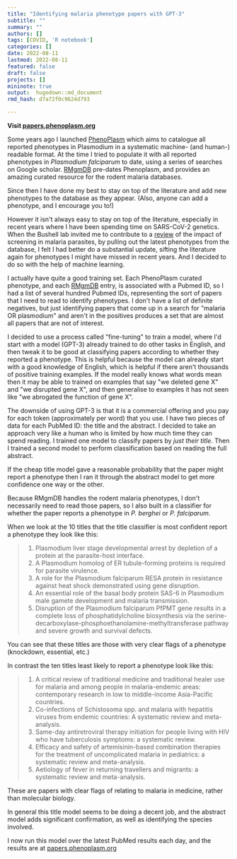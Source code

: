```yaml
---
title: "Identifying malaria phenotype papers with GPT-3"
subtitle: ""
summary: ""
authors: []
tags: [COVID, 'R notebook']
categories: []
date: 2022-08-11
lastmod: 2022-08-11
featured: false
draft: false
projects: []
mininote: true
output:  hugodown::md_document  
rmd_hash: d7a72f0c9624d793

---
```


**Visit [papers.phenoplasm.org](https://papers.phenoplasm.org)**

Some years ago I launched [PhenoPlasm](http://phenoplasm.org) which aims to catalogue all reported phenotypes in Plasmodium in a systematic machine- (and human-) readable format. At the time I tried to populate it with all reported phenotypes in *Plasmodium falciparum* to date, using a series of searches on Google scholar. [RMgmDB](https://www.pberghei.eu/) pre-dates Phenoplasm, and provides an amazing curated resource for the rodent malaria databases.

Since then I have done my best to stay on top of the literature and add new phenotypes to the database as they appear. (Also, anyone can add a phenotype, and I encourage you to!)

However it isn't always easy to stay on top of the literature, especially in recent years where I have been spending time on SARS-CoV-2 genetics. When the Bushell lab invited me to contribute to a [review](https://portlandpress.com/biochemsoctrans/article/doi/10.1042/BST20210281/231360/CRISPR-Cas9-and-genetic-screens-in-malaria) of the impact of screening in malaria parasites, by pulling out the latest phenotypes from the database, I felt I had better do a substantial update, sifting the literature again for phenotypes I might have missed in recent years. And I decided to do so with the help of machine learning.

I actually have quite a good training set. Each PhenoPlasm curated phenotype, and each [RMgmDB](https://www.pberghei.eu/index.php) entry, is associated with a Pubmed ID, so I had a list of several hundred Pubmed IDs, representing the sort of papers that I need to read to identify phenotypes. I don't have a list of definite negatives, but just identifying papers that come up in a search for "malaria OR plasmodium" and aren't in the positives produces a set that are almost all papers that are not of interest.

I decided to use a process called "fine-tuning" to train a model, where I'd start with a model (GPT-3) already trained to do other tasks in English, and then tweak it to be good at classifying papers according to whether they reported a phenotype. This is helpful because the model can already start with a good knowledge of English, which is helpful if there aren't thousands of positive training examples. If the model really knows what words mean then it may be able to trained on examples that say "we deleted gene X" and "we disrupted gene X", and then generalise to examples it has not seen like "we abrogated the function of gene X".

The downside of using GPT-3 is that it is a commercial offering and you pay for each token (approximately per word) that you use. I have two pieces of data for each PubMed ID: the title and the abstract. I decided to take an approach very like a human who is limited by how much time they can spend reading. I trained one model to classify papers by _just their title_. Then I trained a second model to perform classification based on reading the full abstract.

If the cheap title model gave a reasonable probability that the paper might report a phenotype then I ran it through the abstract model to get more confidence one way or the other.

Because RMgmDB handles the rodent malaria phenotypes, I don't necessarily need to read those papers, so I also built in a classifier for whether the paper reports a phenotype in _P. berghei_ or _P. falciparum_.

When we look at the 10 titles that the title classifier is most confident report a phenotype they look like this:


> 1. Plasmodium liver stage developmental arrest by depletion of a protein at the parasite-host interface.	
> 1. A Plasmodium homolog of ER tubule-forming proteins is required for parasite virulence.	
> 1. A role for the Plasmodium falciparum RESA protein in resistance against heat shock demonstrated using gene disruption.	
> 1. An essential role of the basal body protein SAS-6 in Plasmodium male gamete development and malaria transmission.	
> 1. Disruption of the Plasmodium falciparum PfPMT gene results in a complete loss of phosphatidylcholine biosynthesis via the serine-decarboxylase-phosphoethanolamine-methyltransferase pathway and severe growth and survival defects.	


You can see that these titles are those with very clear flags of a phenotype (knockdown, essential, etc.)

In contrast the ten titles least likely to report a phenotype look like this:

> 1. A critical review of traditional medicine and traditional healer use for malaria and among people in malaria-endemic areas: contemporary research in low to middle-income Asia-Pacific countries.	
> 1. Co-infections of Schistosoma spp. and malaria with hepatitis viruses from endemic countries: A systematic review and meta-analysis.	
> 1. Same-day antiretroviral therapy initiation for people living with HIV who have tuberculosis symptoms: a systematic review.	
> 1. Efficacy and safety of artemisinin-based combination therapies for the treatment of uncomplicated malaria in pediatrics: a systematic review and meta-analysis.	
> 1. Aetiology of fever in returning travellers and migrants: a systematic review and meta-analysis.	

These are papers with clear flags of relating to malaria in medicine, rather than molecular biology.

In general this title model seems to be doing a decent job, and the abstract model adds significant confirmation, as well as identifying the species involved.

I now run this model over the latest PubMed results each day, and the results are at [papers.phenoplasm.org](https://papers.phenoplasm.org)
